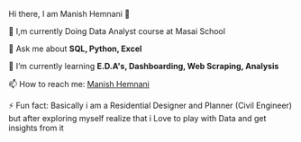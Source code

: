 
<h align ='center'>Hi there, I am Manish Hemnani 👋</h>


🌱 I,m currently Doing Data Analyst course at Masai School 

💬 Ask me about <strong>SQL, Python, Excel</strong>

🤔 I’m currently learning <strong> E.D.A's, Dashboarding, Web Scraping, Analysis</strong>

📫 How to reach me: <a href="https://www.linkedin.com/in/manish-hemnani-280953179/" target=”_blank”>Manish Hemnani</a>

⚡ Fun fact: Basically i am a Residential Designer and Planner (Civil Engineer) but after exploring myself realize that 
i Love to play with Data and get insights from it
